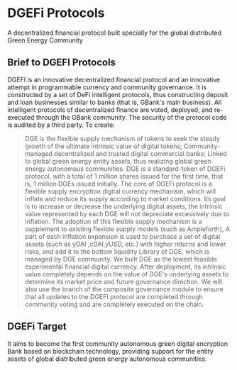 # DGEFi Protocols
A decentralized financial protocol built specially for the global distributed Green Energy Community
  
## Brief to DGEFI Protocols 

DGEFI is an innovative decentralized financial protocol and an innovative attempt in programmable currency and community governance. It is constructed by a set of DeFi intelligent protocols, thus constructing deposit and loan businesses similar to banks (that is, GBank's main business). All intelligent protocols of decentralized finance are voted, deployed, and re-executed through the GBank community. The security of the protocol code is audited by a third party. To create:
> DGE is the flexible supply mechanism of tokens to seek the steady growth of the ultimate intrinsic value of digital tokens;
> Community-managed decentralized and trusted digital commercial banks;
Linked to global green energy entity assets, thus realizing global green energy autonomous communities.
DGE is a standard-token of DGEFi protocol, with a total of 1 million shares issued for the first time, that is, 1 million DGEs issued initially. 
The core of DGEFi protocol is a flexible supply encryption digital currency mechanism, which will inflate and reduce its supply according to market conditions. Its goal is to increase or decrease the underlying digital assets, the intrinsic value represented by each DGE will not depreciate excessively due to inflation.
The adoption of this flexible supply mechanism is a supplement to existing flexible supply models (such as Ampleforth), A part of each inflation expansion is used to purchase a set of digital assets (such as yDAI ,cDAI,yUSD, etc.) with higher returns and lower risks, and add it to the bottom liquidity Library <treasuryFactory> of DGE, which is managed by DGE community.
We built DGE as the lowest feasible experimental financial digital currency. After deployment, its intrinsic value completely depends on the value of DGE's underlying assets to determine its market price and future governance direction. We will also use the branch of the composite governance module <Snapshot> to ensure that all updates to the DGEFI protocol are completed through community voting and are completely executed on the chain.

## DGEFi Target
It aims to become the first community autonomous green digital encryption Bank based on blockchain technology, providing support for the entity assets of global distributed green energy autonomous communities.

